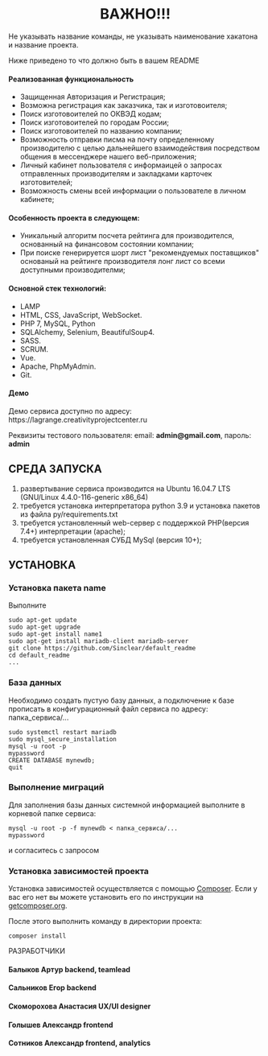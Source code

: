 <p align="center">
    <h1 align="center">ВАЖНО!!!</h1>
    </p>
<p>Не указывать название команды, не указывать наименование хакатона и название проекта.</p>
<p>Ниже приведено то что должно быть в вашем README </p>

<h4>Реализованная функциональность</h4>
<ul>
    <li>Защищенная Авторизация и Регистрация;</li>
    <li>Возможна регистрация как заказчика, так и изготовоителя;</li>
    <li>Поиск изготовоителей по ОКВЭД кодам;</li>
    <li>Поиск изготовоителей по городам России;</li>
    <li>Поиск изготовоителей по названию компании;</li>
    <li>Возможность отправки писма на почту определенному производителю с целью дальнейшего взаимодействия посредством общения в мессенджере нашего веб-приложения;</li>
    <li>Личный кабинет пользователя с информаицей о запросах отправленных производителям и закладками карточек изготовителей;</li>
    <li>Возможность смены всей информации о пользователе в личном кабинете;</li> 
</ul> 
<h4>Особенность проекта в следующем:</h4>
<ul>
<li>Уникальный алгоритм посчета рейтинга для производителся, основанный на финансовом состоянии компании;</li>
 <li>При поиске генерируется шорт лист "рекомендуемых поставщиков" основаный на рейтинге производителя лонг лист со всеми доступными производителми;</li>
 </ul>
<h4>Основной стек технологий:</h4>
<ul>
  <li>LAMP</li>
	<li>HTML, CSS, JavaScript, WebSocket.</li>
	<li>PHP 7, MySQL, Python</li>
	<li>SQLAlchemy, Selenium, BeautifulSoup4.</li>
	<li>SASS.</li>
	<li>SCRUM.</li>
	<li>Vue.</li>
  <li>Apache, PhpMyAdmin.</li>
	<li>Git.</li>
  
 </ul>
<h4>Демо</h4>
<p>Демо сервиса доступно по адресу: https://lagrange.creativityprojectcenter.ru </p>
<p>Реквизиты тестового пользователя: email: <b>admin@gmail.com</b>, пароль: <b>admin</b></p>




СРЕДА ЗАПУСКА
------------
1) развертывание сервиса производится на Ubuntu 16.04.7 LTS (GNU/Linux 4.4.0-116-generic x86_64)
2) требуется установка интерпретатора python 3.9 и установка пакетов из файла py/requirements.txt
3) требуется установленный web-сервер с поддержкой PHP(версия 7.4+) интерпретации (apache);
4) требуется установленная СУБД MySql (версия 10+);


УСТАНОВКА
------------
### Установка пакета name

Выполните 
~~~
sudo apt-get update
sudo apt-get upgrade
sudo apt-get install name1
sudo apt-get install mariadb-client mariadb-server
git clone https://github.com/Sinclear/default_readme
cd default_readme
...
~~~
### База данных

Необходимо создать пустую базу данных, а подключение к базе прописать в конфигурационный файл сервиса по адресу: папка_сервиса/...
~~~
sudo systemctl restart mariadb
sudo mysql_secure_installation
mysql -u root -p
mypassword
CREATE DATABASE mynewdb;
quit
~~~
### Выполнение миграций

Для заполнения базы данных системной информацией выполните в корневой папке сервиса: 
~~~
mysql -u root -p -f mynewdb < папка_сервиса/...
mypassword
~~~
и согласитесь с запросом

### Установка зависимостей проекта

Установка зависимостей осуществляется с помощью [Composer](http://getcomposer.org/). Если у вас его нет вы можете установить его по инструкции
на [getcomposer.org](http://getcomposer.org/doc/00-intro.md#installation-nix).

После этого выполнить команду в директории проекта:

~~~
composer install
~~~

РАЗРАБОТЧИКИ

<h4>Балыков Артур backend, teamlead </h4>
<h4>Сальников Егор backend </h4>
<h4>Скоморохова Анастасия UX/UI designer </h4>
<h4>Голышев Александр frontend </h4>
<h4>Сотников Александр frontend, analytics </h4>
